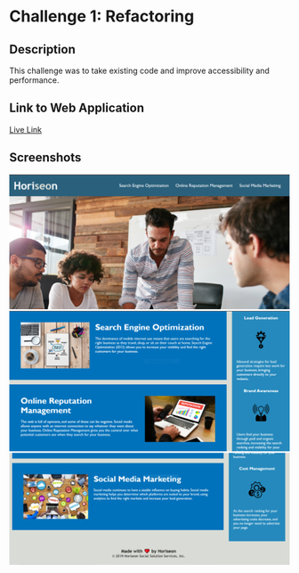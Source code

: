 # Challenge 1: Refactoring
## Description
This challenge was to take existing code and improve accessibility and performance.
## Link to Web Application
[Live Link]()
## Screenshots
![Picture of the header](./assets/header.PNG)
![Picture of the main content](./assets/main.png)
![Picture of the footer](./assets/footer.png)
